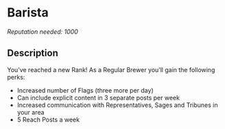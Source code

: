 # Barista #
*Reputation needed: 1000*

## Description ##
You’ve reached a new Rank! As a Regular Brewer you’ll gain the following perks:
- Increased number of Flags (three more per day) 
- Can include explicit content in 3 separate posts per week
- Increased communication with Representatives, Sages and Tribunes in your area
 - 5 Reach Posts a week
